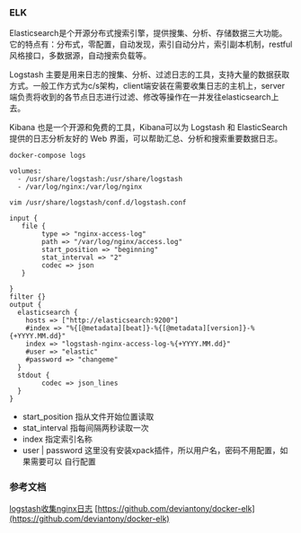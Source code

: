 ### ELK
Elasticsearch是个开源分布式搜索引擎，提供搜集、分析、存储数据三大功能。它的特点有：分布式，零配置，自动发现，索引自动分片，索引副本机制，restful风格接口，多数据源，自动搜索负载等。

Logstash 主要是用来日志的搜集、分析、过滤日志的工具，支持大量的数据获取方式。一般工作方式为c/s架构，client端安装在需要收集日志的主机上，server端负责将收到的各节点日志进行过滤、修改等操作在一并发往elasticsearch上去。

Kibana 也是一个开源和免费的工具，Kibana可以为 Logstash 和 ElasticSearch 提供的日志分析友好的 Web 界面，可以帮助汇总、分析和搜索重要数据日志。

```
docker-compose logs
```

```
volumes:
  - /usr/share/logstash:/usr/share/logstash
  - /var/log/nginx:/var/log/nginx
```

`vim /usr/share/logstash/conf.d/logstash.conf`
```
input {
   file {
        type => "nginx-access-log"
        path => "/var/log/nginx/access.log"
        start_position => "beginning"
        stat_interval => "2"
        codec => json
   }

}
filter {}
output {
  elasticsearch {
    hosts => ["http://elasticsearch:9200"]
    #index => "%{[@metadata][beat]}-%{[@metadata][version]}-%{+YYYY.MM.dd}"
    index => "logstash-nginx-access-log-%{+YYYY.MM.dd}"
    #user => "elastic"
    #password => "changeme"
  }
  stdout {
        codec => json_lines
  }
}
```
- start_position 指从文件开始位置读取
- stat_interval 指每间隔两秒读取一次
- index 指定索引名称
- user | password 这里没有安装xpack插件，所以用户名，密码不用配置，如果需要可以 自行配置


### 参考文档
[logstash收集nginx日志](https://www.jianshu.com/p/cd41349c7e67)
[https://github.com/deviantony/docker-elk](https://github.com/deviantony/docker-elk)